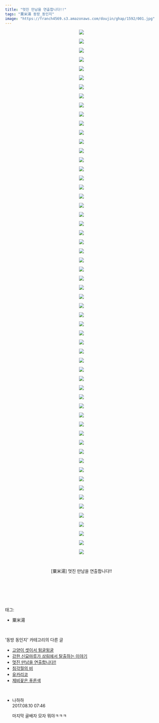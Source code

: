 ```yaml
---
title: "멋진 만남을 연출합니다!!"
tags: "粟米湯 동방_동인지"
image: "https://franch4569.s3.amazonaws.com/doujin/ghap/1592/001.jpg"
---
```

<div class="article">
<p style="text-align: center; clear: none; float: none;"><img src="{{ site.imgserver2 }}/ghap/1592/001.jpg"/></p>
<p style="text-align: center; clear: none; float: none;"><img src="{{ site.imgserver2 }}/ghap/1592/002.jpg"/></p>
<p style="text-align: center; clear: none; float: none;"><img src="{{ site.imgserver2 }}/ghap/1592/003.jpg"/></p>
<p style="text-align: center; clear: none; float: none;"><img src="{{ site.imgserver2 }}/ghap/1592/004.jpg"/></p>
<p style="text-align: center; clear: none; float: none;"><img src="{{ site.imgserver2 }}/ghap/1592/005.jpg"/></p>
<p style="text-align: center; clear: none; float: none;"><img src="{{ site.imgserver2 }}/ghap/1592/006.jpg"/></p>
<p style="text-align: center; clear: none; float: none;"><img src="{{ site.imgserver2 }}/ghap/1592/007.jpg"/></p>
<p style="text-align: center; clear: none; float: none;"><img src="{{ site.imgserver2 }}/ghap/1592/008.jpg"/></p>
<p style="text-align: center; clear: none; float: none;"><img src="{{ site.imgserver2 }}/ghap/1592/009.jpg"/></p>
<p style="text-align: center; clear: none; float: none;"><img src="{{ site.imgserver2 }}/ghap/1592/010.jpg"/></p>
<p style="text-align: center; clear: none; float: none;"><img src="{{ site.imgserver2 }}/ghap/1592/011.jpg"/></p>
<p style="text-align: center; clear: none; float: none;"><img src="{{ site.imgserver2 }}/ghap/1592/012.jpg"/></p>
<p style="text-align: center; clear: none; float: none;"><img src="{{ site.imgserver2 }}/ghap/1592/013.jpg"/></p>
<p style="text-align: center; clear: none; float: none;"><img src="{{ site.imgserver2 }}/ghap/1592/014.jpg"/></p>
<p style="text-align: center; clear: none; float: none;"><img src="{{ site.imgserver2 }}/ghap/1592/015.jpg"/></p>
<p style="text-align: center; clear: none; float: none;"><img src="{{ site.imgserver2 }}/ghap/1592/016.jpg"/></p>
<p style="text-align: center; clear: none; float: none;"><img src="{{ site.imgserver2 }}/ghap/1592/017.jpg"/></p>
<p style="text-align: center; clear: none; float: none;"><img src="{{ site.imgserver2 }}/ghap/1592/018.jpg"/></p>
<p style="text-align: center; clear: none; float: none;"><img src="{{ site.imgserver2 }}/ghap/1592/019.jpg"/></p>
<p style="text-align: center; clear: none; float: none;"><img src="{{ site.imgserver2 }}/ghap/1592/020.jpg"/></p>
<p style="text-align: center; clear: none; float: none;"><img src="{{ site.imgserver2 }}/ghap/1592/021.jpg"/></p>
<p style="text-align: center; clear: none; float: none;"><img src="{{ site.imgserver2 }}/ghap/1592/022.jpg"/></p>
<p style="text-align: center; clear: none; float: none;"><img src="{{ site.imgserver2 }}/ghap/1592/023.jpg"/></p>
<p style="text-align: center; clear: none; float: none;"><img src="{{ site.imgserver2 }}/ghap/1592/024.jpg"/></p>
<p style="text-align: center; clear: none; float: none;"><img src="{{ site.imgserver2 }}/ghap/1592/025.jpg"/></p>
<p style="text-align: center; clear: none; float: none;"><img src="{{ site.imgserver2 }}/ghap/1592/026.jpg"/></p>
<p style="text-align: center; clear: none; float: none;"><img src="{{ site.imgserver2 }}/ghap/1592/027.jpg"/></p>
<p style="text-align: center; clear: none; float: none;"><img src="{{ site.imgserver2 }}/ghap/1592/028.jpg"/></p>
<p style="text-align: center; clear: none; float: none;"><img src="{{ site.imgserver2 }}/ghap/1592/029.jpg"/></p>
<p style="text-align: center; clear: none; float: none;"><img src="{{ site.imgserver2 }}/ghap/1592/030.jpg"/></p>
<p style="text-align: center; clear: none; float: none;"><img src="{{ site.imgserver2 }}/ghap/1592/031.jpg"/></p>
<p style="text-align: center; clear: none; float: none;"><img src="{{ site.imgserver2 }}/ghap/1592/032.jpg"/></p>
<p style="text-align: center; clear: none; float: none;"><img src="{{ site.imgserver2 }}/ghap/1592/033.jpg"/></p>
<p style="text-align: center; clear: none; float: none;"><img src="{{ site.imgserver2 }}/ghap/1592/034.jpg"/></p>
<p style="text-align: center; clear: none; float: none;"><img src="{{ site.imgserver2 }}/ghap/1592/035.jpg"/></p>
<p style="text-align: center; clear: none; float: none;"><img src="{{ site.imgserver2 }}/ghap/1592/036.jpg"/></p>
<p style="text-align: center; clear: none; float: none;"><img src="{{ site.imgserver2 }}/ghap/1592/037.jpg"/></p>
<p style="text-align: center; clear: none; float: none;"><img src="{{ site.imgserver2 }}/ghap/1592/038.jpg"/></p>
<p style="text-align: center; clear: none; float: none;"><img src="{{ site.imgserver2 }}/ghap/1592/039.jpg"/></p>
<p style="text-align: center; clear: none; float: none;"><img src="{{ site.imgserver2 }}/ghap/1592/040.jpg"/></p>
<p style="text-align: center; clear: none; float: none;"><img src="{{ site.imgserver2 }}/ghap/1592/041.jpg"/></p>
<p style="text-align: center; clear: none; float: none;"><img src="{{ site.imgserver2 }}/ghap/1592/042.jpg"/></p>
<p style="text-align: center; clear: none; float: none;"><img src="{{ site.imgserver2 }}/ghap/1592/043.jpg"/></p>
<p style="text-align: center; clear: none; float: none;"><img src="{{ site.imgserver2 }}/ghap/1592/044.jpg"/></p>
<p style="text-align: center; clear: none; float: none;"><img src="{{ site.imgserver2 }}/ghap/1592/045.jpg"/></p>
<p style="text-align: center; clear: none; float: none;"><img src="{{ site.imgserver2 }}/ghap/1592/046.jpg"/></p>
<p style="text-align: center; clear: none; float: none;"><img src="{{ site.imgserver2 }}/ghap/1592/047.jpg"/></p>
<p style="text-align: center; clear: none; float: none;"><img src="{{ site.imgserver2 }}/ghap/1592/048.jpg"/></p>
<p style="text-align: center; clear: none; float: none;"><img src="{{ site.imgserver2 }}/ghap/1592/049.jpg"/></p>
<p style="text-align: center; clear: none; float: none;"><img src="{{ site.imgserver2 }}/ghap/1592/050.jpg"/></p>
<p style="text-align: center; clear: none; float: none;"><img src="{{ site.imgserver2 }}/ghap/1592/051.jpg"/></p>
<p style="text-align: center; clear: none; float: none;"><img src="{{ site.imgserver2 }}/ghap/1592/052.jpg"/></p>
<p style="text-align: center; clear: none; float: none;"><img src="{{ site.imgserver2 }}/ghap/1592/053.jpg"/></p>
<p style="text-align: center; clear: none; float: none;"><img src="{{ site.imgserver2 }}/ghap/1592/054.jpg"/></p>
<p style="text-align: center; clear: none; float: none;"><img src="{{ site.imgserver2 }}/ghap/1592/055.jpg"/></p>
<p style="text-align: center; clear: none; float: none;"><img src="{{ site.imgserver2 }}/ghap/1592/056.jpg"/></p>
<p style="text-align: center; clear: none; float: none;"><img src="{{ site.imgserver2 }}/ghap/1592/057.jpg"/></p>
<p style="text-align: center; clear: none; float: none;"><img src="{{ site.imgserver2 }}/ghap/1592/058.jpg"/></p>
<p style="text-align: center; clear: none; float: none;"><br/></p>
<p style="text-align: center; clear: none; float: none;">[粟米湯] 멋진 만남을 연출합니다!!</p>
<p style="text-align: center; clear: none; float: none;"><br/></p>
<p><br/></p>
</div><br/>
<div class="tagTrail">
<p>태그: </p>
<ul>
<li>粟米湯</li>
</ul>
</div><br/>
<div class="another">
<p>'동방 동인지' 카테고리의 다른 글</p>
<ul>
<li><a href="/ghap_1594">고양이 셋이서 뒹굴뒹굴</a></li>
<li><a href="/ghap_1593">강한 신묘마루가 삼림에서 탈출하는 이야기</a></li>
<li><a href="/ghap_1592">멋진 만남을 연출합니다!!</a></li>
<li><a href="/ghap_1591">침각월의 비</a></li>
<li><a href="/ghap_1590">유카리코</a></li>
<li><a href="/ghap_1588">제비꽃은 푸른색</a></li>
</ul>
</div><br/>
<div class="cb_module cb_fluid">
<div class="cb_wrt cb_profile">
<div class="comment">
<ul>
<li class="cb_thumb_off" id="comment15055799">
<div class="cb_comment_area">
<div class="cb_info_area">
<div class="cb_section">
<span class="cb_nick_name">나하하</span>
</div>
<div class="cb_section">
<span class="cb_date">2017.08.10 07:46 </span>
</div>
</div>
<div class="cb_dsc_comment">
<p class="cb_dsc">
											마지막 골배자 모자 뭐야ㅋㅋㅋ
										</p>
</div>
</div></li>
</ul>
</div>
</div><!-- commentList close -->
</div><br/>
